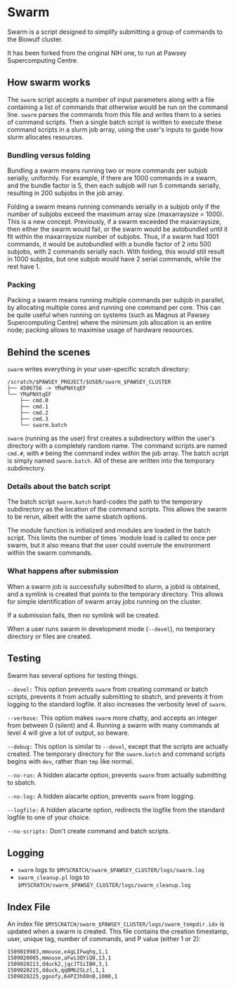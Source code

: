# Swarm

Swarm is a script designed to simplify submitting a group of commands to the Biowulf cluster.

It has been forked from the original NIH one, to run at Pawsey Supercomputing Centre.


## How swarm works

The `swarm` script accepts a number of input parameters along with a file containing a list of commands that otherwise would be run on the command line.  `swarm` parses the commands from this file and writes them to a series of command scripts.  Then a single batch script is written to execute these command scripts in a slurm job array, using the user's inputs to guide how slurm allocates resources.

### Bundling versus folding

Bundling a swarm means running two or more commands per subjob serially, uniformly.  For example, if there are 1000 commands in a swarm, and the bundle factor is 5, then each subjob will run 5 commands serially, resulting in 200 subjobs in the job array.

Folding a swarm means running commands serially in a subjob only if the number of subjobs exceed the maximum array size (maxarraysize = 1000).  This is a new concept.  Previously, if a swarm exceeded the maxarraysize, then either the swarm would fail, or the swarm would be autobundled until it fit within the maxarraysize number of subjobs.  Thus, if a swarm had 1001 commands, it would be autobundled with a bundle factor of 2 into 500 subjobs, with 2 commands serially each.  With folding, this would still result in 1000 subjobs, but one subjob would have 2 serial commands, while the rest have 1.

### Packing

Packing a swarm means running multiple commands per subjob in parallel, by allocating multiple cores and running one command per core.  This can be quite useful when running on systems (such as Magnus at Pawsey Supercomputing Centre) where the minimum job allocation is an entire node; packing allows to maximise usage of hardware resources.


## Behind the scenes

`swarm` writes everything in your user-specific scratch directory:

```
/scratch/$PAWSEY_PROJECT/$USER/swarm_$PAWSEY_CLUSTER
├── 4506756 -> YMaPNXtqEF
└── YMaPNXtqEF
    ├── cmd.0
    ├── cmd.1
    ├── cmd.2
    ├── cmd.3
    └── swarm.batch
```

`swarm` (running as the user) first creates a subdirectory within the user's directory with a completely random name.  The command scripts are named `cmd.#`, with `#` being the command index within the job array.  The batch script is simply named `swarm.batch`.  All of these are written into the temporary subdirectory.

### Details about the batch script

The batch script `swarm.batch` hard-codes the path to the temporary subdirectory as the location of the command scripts.  This allows the swarm to be rerun, albeit with the same sbatch options.

The module function is initialized and modules are loaded in the batch script.  This limits the number of times `module load is called to once per swarm, but it also means that the user could overrule the environment within the swarm commands.

### What happens after submission

When a swarm job is successfully submitted to slurm, a jobid is obtained, and a symlink is created that points to the temporary directory.  This allows for simple identification of swarm array jobs running on the cluster.

If a submission fails, then no symlink will be created.

When a user runs swarm in development mode (`--devel`), no temporary directory or files are created.


## Testing

Swarm has several options for testing things.

`--devel:` This option prevents `swarm` from creating command or batch scripts, prevents it from actually submitting to sbatch, and prevents it from logging to the standard logfile.  It also increases the verbosity level of `swarm`.

`--verbose:` This option makes `swarm` more chatty, and accepts an integer from between 0 (silent) and 4.  Running a swarm with many commands at level 4 will give a lot of output, so beware.

`--debug:` This option is similar to `--devel`, except that the scripts are actually created.  The temporary directory for the `swarm.batch` and command scripts begins with `dev`, rather than `tmp` like normal.

`--no-run:` A hidden alacarte option, prevents `swarm` from actually submitting to sbatch.

`--no-log:` A hidden alacarte option, prevents `swarm` from logging.

`--logfile:` A hidden alacarte option, redirects the logfile from the standard logfile to one of your choice.

`--no-scripts:` Don't create command and batch scripts.


## Logging

* `swarm` logs to `$MYSCRATCH/swarm_$PAWSEY_CLUSTER/logs/swarm.log`
* `swarm_cleanup.pl` logs to `$MYSCRATCH/swarm_$PAWSEY_CLUSTER/logs/swarm_cleanup.log`


## Index File

An index file `$MYSCRATCH/swarm_$PAWSEY_CLUSTER/logs/swarm_tempdir.idx` is updated when a swarm is created.  This file contains the creation timestamp, user, unique tag, number of commands, and P value (either 1 or 2):

```
1509019983,mmouse,e4gLIFwqhq,1,1
1509020005,mmouse,aFwi3QYiQ0,13,1
1509020213,dduck2,jqcJTSiIBH,3,1
1509020215,dduck,qqBMb2SLzl,1,1
1509020225,ggoofy,64PZ3h80nB,1000,1
```
